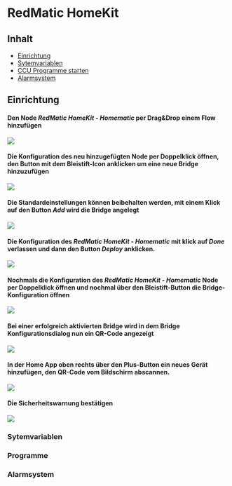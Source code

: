 # RedMatic HomeKit

## Inhalt

* [Einrichtung](#einrichtung)
* [Sytemvariablen](#systemvariablen)
* [CCU Programme starten](#programme)
* [Alarmsystem](#alarmsystem)

## Einrichtung

#### Den Node _RedMatic HomeKit - Homematic_ per Drag&Drop einem Flow hinzufügen
![](images/homekit/homekit1.png)

#### Die Konfiguration des neu hinzugefügten Node per Doppelklick öffnen, den Button mit dem Bleistift-Icon anklicken um eine neue Bridge hinzuzufügen
![](images/homekit/homekit2.png)

#### Die Standardeinstellungen können beibehalten werden, mit einem Klick auf den Button _Add_ wird die Bridge angelegt
![](images/homekit/homekit3.png)

#### Die Konfiguration des _RedMatic HomeKit - Homematic_ mit klick auf _Done_ verlassen und dann den Button _Deploy_ anklicken.
![](images/homekit/homekit4.png)

#### Nochmals die Konfiguration des _RedMatic HomeKit - Homematic_ Node per Doppelklick öffnen und nochmal über den Bleistift-Button die Bridge-Konfiguration öffnen
![](images/homekit/homekit5.png)

#### Bei einer erfolgreich aktivierten Bridge wird in dem Bridge Konfigurationsdialog nun ein QR-Code angezeigt
![](images/homekit/homekit6.png)

#### In der Home App oben rechts über den Plus-Button ein neues Gerät hinzufügen, den QR-Code vom Bildschirm abscannen.
![](images/homekit/homekit7.png)

#### Die Sicherheitswarnung bestätigen
![](images/homekit/homekit8.png)

### Sytemvariablen

### Programme

### Alarmsystem

